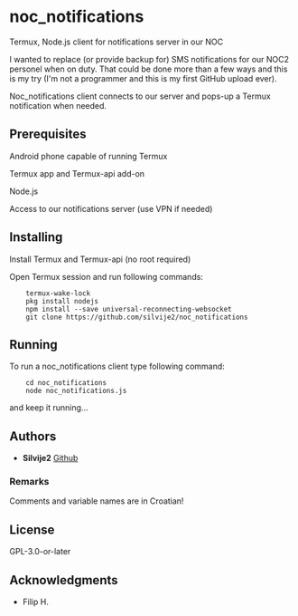 # noc_notifications

Termux, Node.js client for notifications server in our NOC

I wanted to replace (or provide backup for) SMS notifications for our NOC2 personel
when on duty. That could be done more than a few ways and this is my try (I'm not a programmer
and this is my first GitHub upload ever).

Noc_notifications client connects to our server and pops-up a Termux notification when needed.

## Prerequisites

Android phone capable of running Termux

Termux app and Termux-api add-on

Node.js

Access to our notifications server (use VPN if needed)

## Installing

Install Termux and Termux-api (no root required)

Open Termux session and run following commands:

```
    termux-wake-lock
    pkg install nodejs
    npm install --save universal-reconnecting-websocket
    git clone https://github.com/silvije2/noc_notifications
```

## Running

To run a noc_notifications client type following command:

```
    cd noc_notifications
    node noc_notifications.js
```

and keep it running...

## Authors

* **Silvije2** [Github](https://github.com/silvije2/)

### Remarks

Comments and variable names are in Croatian!

## License

GPL-3.0-or-later

## Acknowledgments

* Filip H.

